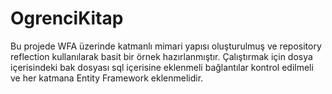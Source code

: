 # OgrenciKitap
Bu projede WFA üzerinde katmanlı mimari yapısı oluşturulmuş ve repository reflection kullanılarak basit bir örnek hazırlanmıştır. Çalıştırmak için dosya içerisindeki bak dosyası sql içerisine eklenmeli bağlantılar kontrol edilmeli ve  her katmana Entity Framework eklenmelidir.
